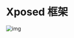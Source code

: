 # Xposed 框架

![img](https://upload.wikimedia.org/wikipedia/commons/thumb/b/b0/Xposed_Framework_Icon.svg/50px-Xposed_Framework_Icon.svg.png)

